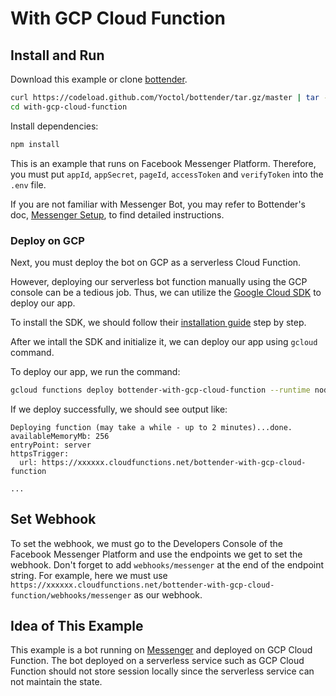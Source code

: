 # With GCP Cloud Function

## Install and Run

Download this example or clone [bottender](https://github.com/Yoctol/bottender).

```sh
curl https://codeload.github.com/Yoctol/bottender/tar.gz/master | tar -xz --strip=2 bottender-master/examples/with-gcp-cloud-function
cd with-gcp-cloud-function
```

Install dependencies:

```sh
npm install
```

This is an example that runs on Facebook Messenger Platform. Therefore, you must put `appId`, `appSecret`, `pageId`, `accessToken` and `verifyToken` into the `.env` file.

If you are not familiar with Messenger Bot, you may refer to Bottender's doc, [Messenger Setup](https://bottender.js.org/docs/channel-messenger-setup), to find detailed instructions.

### Deploy on GCP

Next, you must deploy the bot on GCP as a serverless Cloud Function.

However, deploying our serverless bot function manually using the GCP console can be a tedious job. Thus, we can utilize the [Google Cloud SDK](https://cloud.google.com/sdk) to deploy our app.

To install the SDK, we should follow their [installation guide](https://cloud.google.com/sdk/docs/) step by step.

After we intall the SDK and initialize it, we can deploy our app using `gcloud` command.

To deploy our app, we run the command:

```sh
gcloud functions deploy bottender-with-gcp-cloud-function --runtime nodejs8 --trigger-http --entry-point server
```

If we deploy successfully, we should see output like:

```
Deploying function (may take a while - up to 2 minutes)...done.
availableMemoryMb: 256
entryPoint: server
httpsTrigger:
  url: https://xxxxxx.cloudfunctions.net/bottender-with-gcp-cloud-function

...
```

## Set Webhook

To set the webhook, we must go to the Developers Console of the Facebook Messenger Platform and use the endpoints we get to set the webhook. Don't forget to add `webhooks/messenger` at the end of the endpoint string. For example, here we must use `https://xxxxxx.cloudfunctions.net/bottender-with-gcp-cloud-function/webhooks/messenger` as our webhook.

## Idea of This Example

This example is a bot running on [Messenger](https://www.messenger.com/) and deployed on GCP Cloud Function. The bot deployed on a serverless service such as GCP Cloud Function should not store session locally since the serverless service can not maintain the state.
